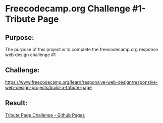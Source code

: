# Freecodecamp.org Challenge #1- Tribute Page

## Purpose:

The purpose of this project is to complete the freecodecamp.org response web design challenge #1

## Challenge: 
https://www.freecodecamp.org/learn/responsive-web-design/responsive-web-design-projects/build-a-tribute-page

## Result:
[Tribute Page Challenge - Github Pages](https://charlo-deanalexander.github.io/personal_portfolio_freecodecamp/)
